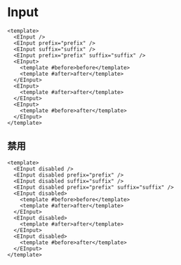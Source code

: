 <style lang="scss">
.mdp-demo__preview {
  > .e-input:not(:first-child){
    margin-top: 1rem;
  }
}
</style>

# Input

```vue preview
<template>
  <EInput />
  <EInput prefix="prefix" />
  <EInput suffix="suffix" />
  <EInput prefix="prefix" suffix="suffix" />
  <EInput>
    <template #before>before</template>
    <template #after>after</template>
  </EInput>
  <EInput>
    <template #after>after</template>
  </EInput>
  <EInput>
    <template #before>after</template>
  </EInput>
</template>
```

## 禁用

```vue preview
<template>
  <EInput disabled />
  <EInput disabled prefix="prefix" />
  <EInput disabled suffix="suffix" />
  <EInput disabled prefix="prefix" suffix="suffix" />
  <EInput disabled>
    <template #before>before</template>
    <template #after>after</template>
  </EInput>
  <EInput disabled>
    <template #after>after</template>
  </EInput>
  <EInput disabled>
    <template #before>after</template>
  </EInput>
</template>
```
